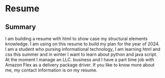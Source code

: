 # Resume

## Summary

I am building a resume with html to show case my structural elements knowledge.   I am using on this resume to build my plan for the year of 2024. I am a student who pursing informational technology, I am learning html and css this summer and in winter I want to learn about python and java script. At the moment I manage an LLC. business and I have a part time job with Amazon Flex as a delivery package driver. If you like to know more about me, my contact information is on my resume.
